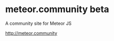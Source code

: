 meteor.community beta
=====================

A community site for Meteor JS

http://meteor.community
